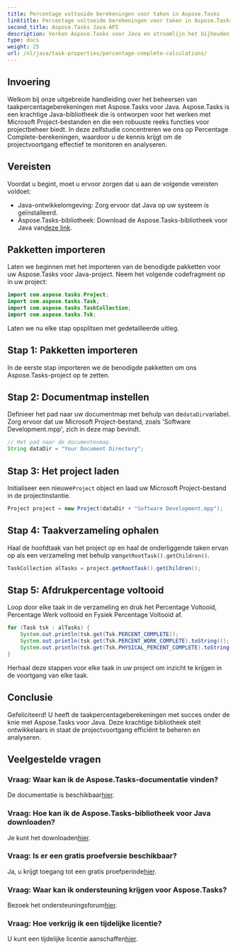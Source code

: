 ```yaml
---
title: Percentage voltooide berekeningen voor taken in Aspose.Tasks
linktitle: Percentage voltooide berekeningen voor taken in Aspose.Tasks
second_title: Aspose.Tasks Java-API
description: Verken Aspose.Tasks voor Java en stroomlijn het bijhouden van de projectvoortgang. Bereken moeiteloos taakpercentages voor efficiënt projectmanagement.
type: docs
weight: 25
url: /nl/java/task-properties/percentage-complete-calculations/
---
```

## Invoering
Welkom bij onze uitgebreide handleiding over het beheersen van taakpercentageberekeningen met Aspose.Tasks voor Java. Aspose.Tasks is een krachtige Java-bibliotheek die is ontworpen voor het werken met Microsoft Project-bestanden en die een robuuste reeks functies voor projectbeheer biedt. In deze zelfstudie concentreren we ons op Percentage Complete-berekeningen, waardoor u de kennis krijgt om de projectvoortgang effectief te monitoren en analyseren.
## Vereisten
Voordat u begint, moet u ervoor zorgen dat u aan de volgende vereisten voldoet:
- Java-ontwikkelomgeving: Zorg ervoor dat Java op uw systeem is geïnstalleerd.
-  Aspose.Tasks-bibliotheek: Download de Aspose.Tasks-bibliotheek voor Java van[deze link](https://releases.aspose.com/tasks/java/).
## Pakketten importeren
Laten we beginnen met het importeren van de benodigde pakketten voor uw Aspose.Tasks voor Java-project. Neem het volgende codefragment op in uw project:
```java
import com.aspose.tasks.Project;
import com.aspose.tasks.Task;
import com.aspose.tasks.TaskCollection;
import com.aspose.tasks.Tsk;
```
Laten we nu elke stap opsplitsen met gedetailleerde uitleg.
## Stap 1: Pakketten importeren
In de eerste stap importeren we de benodigde pakketten om ons Aspose.Tasks-project op te zetten.
## Stap 2: Documentmap instellen
 Definieer het pad naar uw documentmap met behulp van de`dataDir`variabel. Zorg ervoor dat uw Microsoft Project-bestand, zoals 'Software Development.mpp', zich in deze map bevindt.
```java
// Het pad naar de documentenmap.
String dataDir = "Your Document Directory";
```
## Stap 3: Het project laden
 Initialiseer een nieuwe`Project` object en laad uw Microsoft Project-bestand in de projectinstantie.
```java
Project project = new Project(dataDir + "Software Development.mpp");
```
## Stap 4: Taakverzameling ophalen
 Haal de hoofdtaak van het project op en haal de onderliggende taken ervan op als een verzameling met behulp van`getRootTask().getChildren()`.
```java
TaskCollection alTasks = project.getRootTask().getChildren();
```
## Stap 5: Afdrukpercentage voltooid
Loop door elke taak in de verzameling en druk het Percentage Voltooid, Percentage Werk voltooid en Fysiek Percentage Voltooid af.
```java
for (Task tsk : alTasks) {
    System.out.println(tsk.get(Tsk.PERCENT_COMPLETE));
    System.out.println(tsk.get(Tsk.PERCENT_WORK_COMPLETE).toString());
    System.out.println(tsk.get(Tsk.PHYSICAL_PERCENT_COMPLETE).toString());
}
```
Herhaal deze stappen voor elke taak in uw project om inzicht te krijgen in de voortgang van elke taak.
## Conclusie
Gefeliciteerd! U heeft de taakpercentageberekeningen met succes onder de knie met Aspose.Tasks voor Java. Deze krachtige bibliotheek stelt ontwikkelaars in staat de projectvoortgang efficiënt te beheren en analyseren.
## Veelgestelde vragen
### Vraag: Waar kan ik de Aspose.Tasks-documentatie vinden?
 De documentatie is beschikbaar[hier](https://reference.aspose.com/tasks/java/).
### Vraag: Hoe kan ik de Aspose.Tasks-bibliotheek voor Java downloaden?
 Je kunt het downloaden[hier](https://releases.aspose.com/tasks/java/).
### Vraag: Is er een gratis proefversie beschikbaar?
Ja, u krijgt toegang tot een gratis proefperiode[hier](https://releases.aspose.com/).
### Vraag: Waar kan ik ondersteuning krijgen voor Aspose.Tasks?
 Bezoek het ondersteuningsforum[hier](https://forum.aspose.com/c/tasks/15).
### Vraag: Hoe verkrijg ik een tijdelijke licentie?
 U kunt een tijdelijke licentie aanschaffen[hier](https://purchase.aspose.com/temporary-license/).
